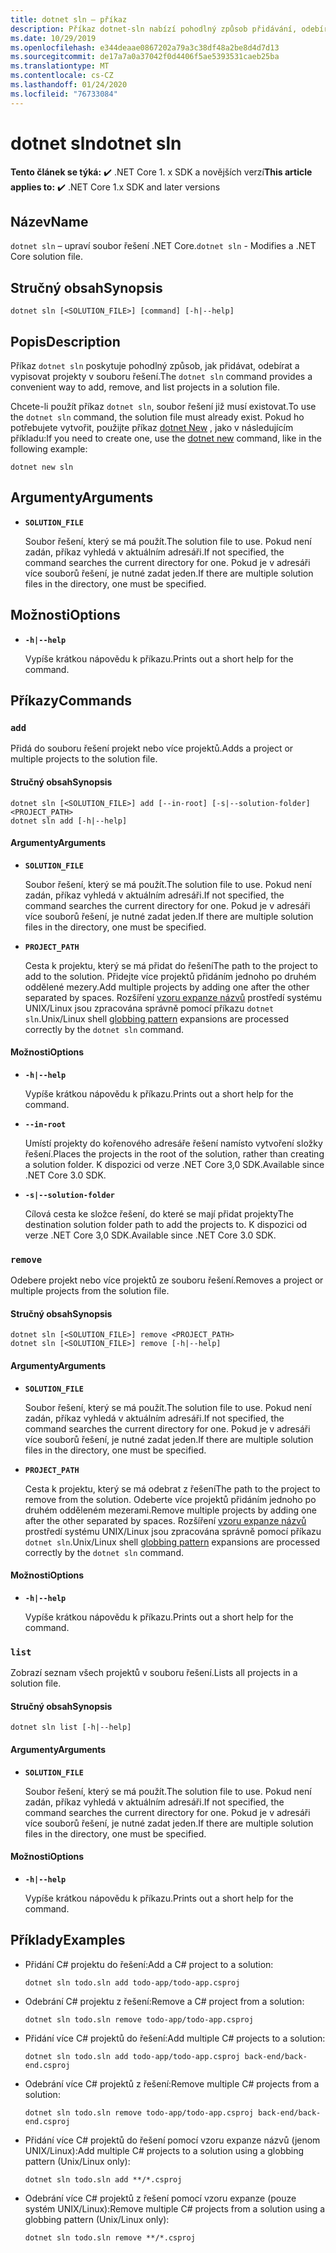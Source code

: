 ```yaml
---
title: dotnet sln – příkaz
description: Příkaz dotnet-sln nabízí pohodlný způsob přidávání, odebírání a vypsání projektů v souboru řešení.
ms.date: 10/29/2019
ms.openlocfilehash: e344deaae0867202a79a3c38df48a2be8d4d7d13
ms.sourcegitcommit: de17a7a0a37042f0d4406f5ae5393531caeb25ba
ms.translationtype: MT
ms.contentlocale: cs-CZ
ms.lasthandoff: 01/24/2020
ms.locfileid: "76733084"
---
```

# <a name="dotnet-sln"></a><span data-ttu-id="d722c-103">dotnet sln</span><span class="sxs-lookup"><span data-stu-id="d722c-103">dotnet sln</span></span>

<span data-ttu-id="d722c-104">**Tento článek se týká:** ✔️ .NET Core 1. x SDK a novějších verzí</span><span class="sxs-lookup"><span data-stu-id="d722c-104">**This article applies to:** ✔️ .NET Core 1.x SDK and later versions</span></span>

<!-- todo: uncomment when all CLI commands are reviewed
[!INCLUDE [topic-appliesto-net-core-all](../../../includes/topic-appliesto-net-core-all.md)]
-->

## <a name="name"></a><span data-ttu-id="d722c-105">Název</span><span class="sxs-lookup"><span data-stu-id="d722c-105">Name</span></span>

<span data-ttu-id="d722c-106">`dotnet sln` – upraví soubor řešení .NET Core.</span><span class="sxs-lookup"><span data-stu-id="d722c-106">`dotnet sln` - Modifies a .NET Core solution file.</span></span>

## <a name="synopsis"></a><span data-ttu-id="d722c-107">Stručný obsah</span><span class="sxs-lookup"><span data-stu-id="d722c-107">Synopsis</span></span>

```dotnetcli
dotnet sln [<SOLUTION_FILE>] [command] [-h|--help]
```

## <a name="description"></a><span data-ttu-id="d722c-108">Popis</span><span class="sxs-lookup"><span data-stu-id="d722c-108">Description</span></span>

<span data-ttu-id="d722c-109">Příkaz `dotnet sln` poskytuje pohodlný způsob, jak přidávat, odebírat a vypisovat projekty v souboru řešení.</span><span class="sxs-lookup"><span data-stu-id="d722c-109">The `dotnet sln` command provides a convenient way to add, remove, and list projects in a solution file.</span></span>

<span data-ttu-id="d722c-110">Chcete-li použít příkaz `dotnet sln`, soubor řešení již musí existovat.</span><span class="sxs-lookup"><span data-stu-id="d722c-110">To use the `dotnet sln` command, the solution file must already exist.</span></span> <span data-ttu-id="d722c-111">Pokud ho potřebujete vytvořit, použijte příkaz [dotnet New](dotnet-new.md) , jako v následujícím příkladu:</span><span class="sxs-lookup"><span data-stu-id="d722c-111">If you need to create one, use the [dotnet new](dotnet-new.md) command, like in the following example:</span></span>

```dotnetcli
dotnet new sln
```

## <a name="arguments"></a><span data-ttu-id="d722c-112">Argumenty</span><span class="sxs-lookup"><span data-stu-id="d722c-112">Arguments</span></span>

- **`SOLUTION_FILE`**

  <span data-ttu-id="d722c-113">Soubor řešení, který se má použít.</span><span class="sxs-lookup"><span data-stu-id="d722c-113">The solution file to use.</span></span> <span data-ttu-id="d722c-114">Pokud není zadán, příkaz vyhledá v aktuálním adresáři.</span><span class="sxs-lookup"><span data-stu-id="d722c-114">If not specified, the command searches the current directory for one.</span></span> <span data-ttu-id="d722c-115">Pokud je v adresáři více souborů řešení, je nutné zadat jeden.</span><span class="sxs-lookup"><span data-stu-id="d722c-115">If there are multiple solution files in the directory, one must be specified.</span></span>

## <a name="options"></a><span data-ttu-id="d722c-116">Možnosti</span><span class="sxs-lookup"><span data-stu-id="d722c-116">Options</span></span>

- **`-h|--help`**

  <span data-ttu-id="d722c-117">Vypíše krátkou nápovědu k příkazu.</span><span class="sxs-lookup"><span data-stu-id="d722c-117">Prints out a short help for the command.</span></span>

## <a name="commands"></a><span data-ttu-id="d722c-118">Příkazy</span><span class="sxs-lookup"><span data-stu-id="d722c-118">Commands</span></span>

### `add`

<span data-ttu-id="d722c-119">Přidá do souboru řešení projekt nebo více projektů.</span><span class="sxs-lookup"><span data-stu-id="d722c-119">Adds a project or multiple projects to the solution file.</span></span>

#### <a name="synopsis"></a><span data-ttu-id="d722c-120">Stručný obsah</span><span class="sxs-lookup"><span data-stu-id="d722c-120">Synopsis</span></span>

```dotnetcli
dotnet sln [<SOLUTION_FILE>] add [--in-root] [-s|--solution-folder] <PROJECT_PATH>
dotnet sln add [-h|--help]
```

#### <a name="arguments"></a><span data-ttu-id="d722c-121">Argumenty</span><span class="sxs-lookup"><span data-stu-id="d722c-121">Arguments</span></span>

- **`SOLUTION_FILE`**

  <span data-ttu-id="d722c-122">Soubor řešení, který se má použít.</span><span class="sxs-lookup"><span data-stu-id="d722c-122">The solution file to use.</span></span> <span data-ttu-id="d722c-123">Pokud není zadán, příkaz vyhledá v aktuálním adresáři.</span><span class="sxs-lookup"><span data-stu-id="d722c-123">If not specified, the command searches the current directory for one.</span></span> <span data-ttu-id="d722c-124">Pokud je v adresáři více souborů řešení, je nutné zadat jeden.</span><span class="sxs-lookup"><span data-stu-id="d722c-124">If there are multiple solution files in the directory, one must be specified.</span></span>

- **`PROJECT_PATH`**

  <span data-ttu-id="d722c-125">Cesta k projektu, který se má přidat do řešení</span><span class="sxs-lookup"><span data-stu-id="d722c-125">The path to the project to add to the solution.</span></span> <span data-ttu-id="d722c-126">Přidejte více projektů přidáním jednoho po druhém oddělené mezery.</span><span class="sxs-lookup"><span data-stu-id="d722c-126">Add multiple projects by adding one after the other separated by spaces.</span></span> <span data-ttu-id="d722c-127">Rozšíření [vzoru expanze názvů](https://en.wikipedia.org/wiki/Glob_(programming)) prostředí systému UNIX/Linux jsou zpracována správně pomocí příkazu `dotnet sln`.</span><span class="sxs-lookup"><span data-stu-id="d722c-127">Unix/Linux shell [globbing pattern](https://en.wikipedia.org/wiki/Glob_(programming)) expansions are processed correctly by the `dotnet sln` command.</span></span>

#### <a name="options"></a><span data-ttu-id="d722c-128">Možnosti</span><span class="sxs-lookup"><span data-stu-id="d722c-128">Options</span></span>

- **`-h|--help`**

  <span data-ttu-id="d722c-129">Vypíše krátkou nápovědu k příkazu.</span><span class="sxs-lookup"><span data-stu-id="d722c-129">Prints out a short help for the command.</span></span>

- **`--in-root`**

  <span data-ttu-id="d722c-130">Umístí projekty do kořenového adresáře řešení namísto vytvoření složky řešení.</span><span class="sxs-lookup"><span data-stu-id="d722c-130">Places the projects in the root of the solution, rather than creating a solution folder.</span></span> <span data-ttu-id="d722c-131">K dispozici od verze .NET Core 3,0 SDK.</span><span class="sxs-lookup"><span data-stu-id="d722c-131">Available since .NET Core 3.0 SDK.</span></span>

- **`-s|--solution-folder`**

  <span data-ttu-id="d722c-132">Cílová cesta ke složce řešení, do které se mají přidat projekty</span><span class="sxs-lookup"><span data-stu-id="d722c-132">The destination solution folder path to add the projects to.</span></span> <span data-ttu-id="d722c-133">K dispozici od verze .NET Core 3,0 SDK.</span><span class="sxs-lookup"><span data-stu-id="d722c-133">Available since .NET Core 3.0 SDK.</span></span>

### `remove`

<span data-ttu-id="d722c-134">Odebere projekt nebo více projektů ze souboru řešení.</span><span class="sxs-lookup"><span data-stu-id="d722c-134">Removes a project or multiple projects from the solution file.</span></span>

#### <a name="synopsis"></a><span data-ttu-id="d722c-135">Stručný obsah</span><span class="sxs-lookup"><span data-stu-id="d722c-135">Synopsis</span></span>

```dotnetcli
dotnet sln [<SOLUTION_FILE>] remove <PROJECT_PATH>
dotnet sln [<SOLUTION_FILE>] remove [-h|--help]
```

#### <a name="arguments"></a><span data-ttu-id="d722c-136">Argumenty</span><span class="sxs-lookup"><span data-stu-id="d722c-136">Arguments</span></span>

- **`SOLUTION_FILE`**

  <span data-ttu-id="d722c-137">Soubor řešení, který se má použít.</span><span class="sxs-lookup"><span data-stu-id="d722c-137">The solution file to use.</span></span> <span data-ttu-id="d722c-138">Pokud není zadán, příkaz vyhledá v aktuálním adresáři.</span><span class="sxs-lookup"><span data-stu-id="d722c-138">If not specified, the command searches the current directory for one.</span></span> <span data-ttu-id="d722c-139">Pokud je v adresáři více souborů řešení, je nutné zadat jeden.</span><span class="sxs-lookup"><span data-stu-id="d722c-139">If there are multiple solution files in the directory, one must be specified.</span></span>

- **`PROJECT_PATH`**

  <span data-ttu-id="d722c-140">Cesta k projektu, který se má odebrat z řešení</span><span class="sxs-lookup"><span data-stu-id="d722c-140">The path to the project to remove from the solution.</span></span> <span data-ttu-id="d722c-141">Odeberte více projektů přidáním jednoho po druhém odděleném mezerami.</span><span class="sxs-lookup"><span data-stu-id="d722c-141">Remove multiple projects by adding one after the other separated by spaces.</span></span> <span data-ttu-id="d722c-142">Rozšíření [vzoru expanze názvů](https://en.wikipedia.org/wiki/Glob_(programming)) prostředí systému UNIX/Linux jsou zpracována správně pomocí příkazu `dotnet sln`.</span><span class="sxs-lookup"><span data-stu-id="d722c-142">Unix/Linux shell [globbing pattern](https://en.wikipedia.org/wiki/Glob_(programming)) expansions are processed correctly by the `dotnet sln` command.</span></span>

#### <a name="options"></a><span data-ttu-id="d722c-143">Možnosti</span><span class="sxs-lookup"><span data-stu-id="d722c-143">Options</span></span>

- **`-h|--help`**

  <span data-ttu-id="d722c-144">Vypíše krátkou nápovědu k příkazu.</span><span class="sxs-lookup"><span data-stu-id="d722c-144">Prints out a short help for the command.</span></span>

### `list`

<span data-ttu-id="d722c-145">Zobrazí seznam všech projektů v souboru řešení.</span><span class="sxs-lookup"><span data-stu-id="d722c-145">Lists all projects in a solution file.</span></span>

#### <a name="synopsis"></a><span data-ttu-id="d722c-146">Stručný obsah</span><span class="sxs-lookup"><span data-stu-id="d722c-146">Synopsis</span></span>

```dotnetcli
dotnet sln list [-h|--help]
```

#### <a name="arguments"></a><span data-ttu-id="d722c-147">Argumenty</span><span class="sxs-lookup"><span data-stu-id="d722c-147">Arguments</span></span>

- **`SOLUTION_FILE`**

  <span data-ttu-id="d722c-148">Soubor řešení, který se má použít.</span><span class="sxs-lookup"><span data-stu-id="d722c-148">The solution file to use.</span></span> <span data-ttu-id="d722c-149">Pokud není zadán, příkaz vyhledá v aktuálním adresáři.</span><span class="sxs-lookup"><span data-stu-id="d722c-149">If not specified, the command searches the current directory for one.</span></span> <span data-ttu-id="d722c-150">Pokud je v adresáři více souborů řešení, je nutné zadat jeden.</span><span class="sxs-lookup"><span data-stu-id="d722c-150">If there are multiple solution files in the directory, one must be specified.</span></span>

#### <a name="options"></a><span data-ttu-id="d722c-151">Možnosti</span><span class="sxs-lookup"><span data-stu-id="d722c-151">Options</span></span>

- **`-h|--help`**

  <span data-ttu-id="d722c-152">Vypíše krátkou nápovědu k příkazu.</span><span class="sxs-lookup"><span data-stu-id="d722c-152">Prints out a short help for the command.</span></span>

## <a name="examples"></a><span data-ttu-id="d722c-153">Příklady</span><span class="sxs-lookup"><span data-stu-id="d722c-153">Examples</span></span>

- <span data-ttu-id="d722c-154">Přidání C# projektu do řešení:</span><span class="sxs-lookup"><span data-stu-id="d722c-154">Add a C# project to a solution:</span></span>

  ```dotnetcli
  dotnet sln todo.sln add todo-app/todo-app.csproj
  ```

- <span data-ttu-id="d722c-155">Odebrání C# projektu z řešení:</span><span class="sxs-lookup"><span data-stu-id="d722c-155">Remove a C# project from a solution:</span></span>

  ```dotnetcli
  dotnet sln todo.sln remove todo-app/todo-app.csproj
  ```

- <span data-ttu-id="d722c-156">Přidání více C# projektů do řešení:</span><span class="sxs-lookup"><span data-stu-id="d722c-156">Add multiple C# projects to a solution:</span></span>

  ```dotnetcli
  dotnet sln todo.sln add todo-app/todo-app.csproj back-end/back-end.csproj
  ```

- <span data-ttu-id="d722c-157">Odebrání více C# projektů z řešení:</span><span class="sxs-lookup"><span data-stu-id="d722c-157">Remove multiple C# projects from a solution:</span></span>

  ```dotnetcli
  dotnet sln todo.sln remove todo-app/todo-app.csproj back-end/back-end.csproj
  ```

- <span data-ttu-id="d722c-158">Přidání více C# projektů do řešení pomocí vzoru expanze názvů (jenom UNIX/Linux):</span><span class="sxs-lookup"><span data-stu-id="d722c-158">Add multiple C# projects to a solution using a globbing pattern (Unix/Linux only):</span></span>

  ```dotnetcli
  dotnet sln todo.sln add **/*.csproj
  ```

- <span data-ttu-id="d722c-159">Odebrání více C# projektů z řešení pomocí vzoru expanze (pouze systém UNIX/Linux):</span><span class="sxs-lookup"><span data-stu-id="d722c-159">Remove multiple C# projects from a solution using a globbing pattern (Unix/Linux only):</span></span>

  ```dotnetcli
  dotnet sln todo.sln remove **/*.csproj
  ```

